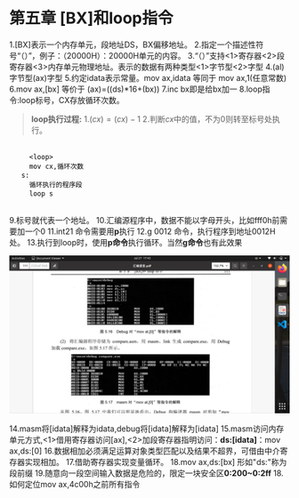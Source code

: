 # 第五章 [BX]和loop指令

1.[BX]表示一个内存单元，段地址DS，BX偏移地址。
2.指定一个描述性符号“（）”，例子：（20000H）：20000H单元的内容。
3.“（）”支持<1>寄存器<2>段寄存器<3>内存单元物理地址。表示的数据有两种类型<1>字节型<2>字型
4.(al)字节型(ax)字型
5.约定idata表示常量。mov ax,idata 等同于 mov ax,1(任意常数)
6.mov ax,[bx] 等价于 (ax)=((ds)*16+(bx))
7.inc bx即是给bx加一
8.loop指令:loop标号，CX存放循环次数。

> **loop执行过程:**
> 1.$(cx)=(cx)-1$
> 2.判断$cx$中的值，不为0则转至标号处执行。

<pre style="color:black">
    <code>
     &lt;loop&gt;
     mov cx,循环次数
   s:
     循环执行的程序段
     loop s
    </code>
</pre>

9.标号就代表一个地址。
10.汇编源程序中，数据不能以字母开头，比如fff0h前需要加一个0
11.int21 命令需要用**p**执行
12.g 0012 命令，执行程序到地址0012H处。
13.执行到loop时，使用**p命令**执行循环。当然**g命令**也有此效果

<div><img src="masmVSdebug.png"></div>

14.masm将[idata]解释为idata,debug将[idata]解释为[idata]
15.masm访问内存单元方式,<1>借用寄存器访问[ax],<2>加段寄存器指明访问：**ds:[idata]**：mov ax,ds:[0]
16.数据相加必须满足运算对象类型匹配以及结果不超界，可借由中介寄存器实现相加。
17.借助寄存器实现变量循环。
18.mov ax,ds:[bx] 形如"ds:"称为段前缀
19.随意向一段空间输入数据是危险的，限定一块安全区**0:200~0:2ff**
18.如何定位mov ax,4c00h之前所有指令
